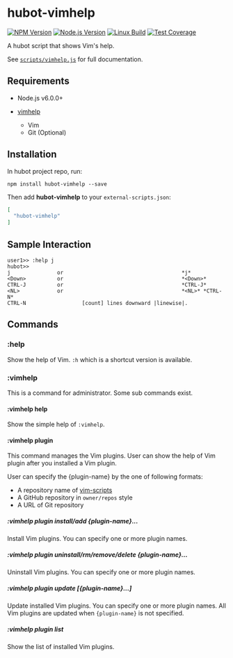 # hubot-vimhelp

[![NPM Version][npm-image]][npm-url]
[![Node.js Version][node-version-image]][node-version-url]
[![Linux Build][travis-image]][travis-url]
[![Test Coverage][codecov-image]][codecov-url]

A hubot script that shows Vim's help.

See [`scripts/vimhelp.js`](scripts/vimhelp.js) for full documentation.

## Requirements

- Node.js v6.0.0+

- [vimhelp](https://github.com/thinca/node-vimhelp)
  - Vim
  - Git (Optional)

## Installation

In hubot project repo, run:

`npm install hubot-vimhelp --save`

Then add **hubot-vimhelp** to your `external-scripts.json`:

```json
[
  "hubot-vimhelp"
]
```

## Sample Interaction

```
user1>> :help j
hubot>>
j               or                                      *j*
<Down>          or                                      *<Down>*
CTRL-J          or                                      *CTRL-J*
<NL>            or                                      *<NL>* *CTRL-N*
CTRL-N                  [count] lines downward |linewise|.
```

## Commands

### :help

Show the help of Vim.
`:h` which is a shortcut version is available.

### :vimhelp

This is a command for administrator.
Some sub commands exist.

#### :vimhelp help

Show the simple help of `:vimhelp`.

#### :vimhelp plugin

This command manages the Vim plugins.
User can show the help of Vim plugin after you installed a Vim plugin.

User can specify the {plugin-name} by the one of following formats:

- A repository name of [vim-scripts](https://github.com/vim-scripts)
- A GitHub repository in `owner/repos` style
- A URL of Git repository

##### :vimhelp plugin install/add {plugin-name}...

Install Vim plugins.  You can specify one or more plugin names.

##### :vimhelp plugin uninstall/rm/remove/delete {plugin-name}...

Uninstall Vim plugins.  You can specify one or more plugin names.

##### :vimhelp plugin update [{plugin-name}...]

Update installed Vim plugins.  You can specify one or more plugin names.
All Vim plugins are updated when `{plugin-name}` is not specified.

##### :vimhelp plugin list

Show the list of installed Vim plugins.



[npm-image]: https://img.shields.io/npm/v/hubot-vimhelp.svg
[npm-url]: https://npmjs.org/package/hubot-vimhelp
[node-version-image]: https://img.shields.io/node/v/hubot-vimhelp.svg
[node-version-url]: https://nodejs.org/en/download/
[travis-image]: https://img.shields.io/travis/thinca/hubot-vimhelp/master.svg?label=linux
[travis-url]: https://travis-ci.org/thinca/hubot-vimhelp
[codecov-image]: https://codecov.io/gh/thinca/hubot-vimhelp/branch/master/graph/badge.svg
[codecov-url]: https://codecov.io/gh/thinca/hubot-vimhelp
